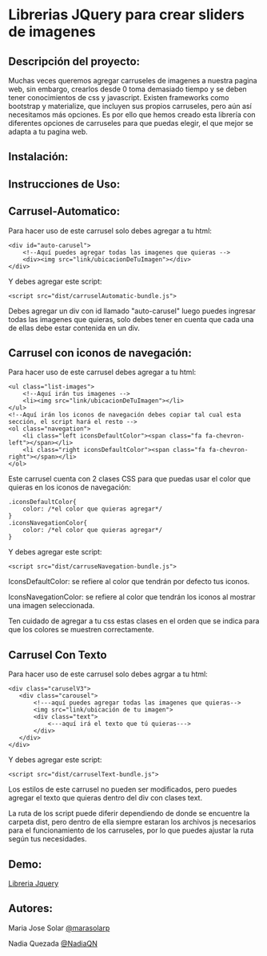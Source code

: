 # Librerias JQuery para crear sliders de imagenes


Descripción del proyecto:
--------------------------
Muchas veces queremos agregar carruseles de imagenes a nuestra pagina web, sin embargo, crearlos desde 0 toma demasiado tiempo y se deben tener conocimientos de css y javascript. Existen frameworks como bootstrap y materialize, que incluyen sus propios carruseles, pero aún así necesitamos más opciones. Es por ello que hemos creado esta librería con diferentes opciones de carruseles para que puedas elegir, el que mejor se adapta a tu pagina web.

Instalación:
---------------


Instrucciones de Uso:
------------------------


Carrusel-Automatico:
--------------------

Para hacer uso de este carrusel solo debes agregar a tu html:

	
	<div id="auto-carusel">
		<!--Aquí puedes agregar todas las imagenes que quieras -->
		<div><img src="link/ubicacionDeTuImagen"></div>
	</div>
	
 Y debes agregar este script:
 
 ```
 <script src="dist/carruselAutomatic-bundle.js">
 ```

Debes agregar un div con id llamado "auto-carusel" luego puedes ingresar todas las imagenes que quieras, solo debes tener en cuenta que cada una de ellas debe estar contenida en un div.


Carrusel con iconos de navegación:
-----------------------------------

Para hacer uso de este carrusel debes agregar a tu html:

	
	<ul class="list-images">
		<!--Aquí irán tus imagenes -->
		<li><img src="link/ubicacionDeTuImagen"></li>
	</ul>
  	<!--Aquí irán los iconos de navegación debes copiar tal cual esta sección, el script hará el resto -->
	<ol class="navegation">
		<li class="left iconsDefaultColor"><span class="fa fa-chevron-left"></span></li>
        <li class="right iconsDefaultColor"><span class="fa fa-chevron-right"></span></li>
    </ol>
    

Este carrusel cuenta con 2 clases CSS para que puedas usar el color que quieras en los iconos de navegación:
	
  
	.iconsDefaultColor{
		color: /*el color que quieras agregar*/
	}
	.iconsNavegationColor{
		color: /*el color que quieras agregar*/
	}
	

 Y debes agregar este script:
 
 ```
 <script src="dist/carruseNavegation-bundle.js">
 ```
 
 
IconsDefaultColor: se refiere al color que tendrán por defecto tus iconos.

IconsNavegationColor: se refiere al color que tendrán los iconos al mostrar una imagen seleccionada.

Ten cuidado de agregar a tu css estas clases en el orden que se indica para que los colores se muestren correctamente.


Carrusel Con Texto
------------------
Para hacer uso de este carrusel solo debes agrgar a tu html:
 ```
 <div class="caruselV3">
 	<div class="carousel">
		<!---aquí puedes agregar todas las imagenes que quieras-->
		<img src="link/ubicación de tu imagen">
		<div class="text">
			<---aquí irá el texto que tú quieras--->
		</div>
	</div>
</div>
 ```
 
 Y debes agregar este script:
 
 ```
 <script src="dist/carruselText-bundle.js">
 ```

Los estilos de este carrusel no pueden ser modificados, pero puedes agregar el texto que quieras dentro del div con clases text.



La ruta de los script puede diferir dependiendo de donde se encuentre la carpeta dist, pero dentro de ella siempre estaran los archivos js necesarios para el funcionamiento de los carruseles, por lo que puedes ajustar la ruta según tus necesidades.


Demo:
--------------------------
[Libreria Jquery](https://nadiaqn.github.io/libreria-carrusel/)



Autores:
--------------------------
Maria Jose Solar [@marasolarp](https://github.com/marasolarp)

Nadia Quezada [@NadiaQN](https://github.com/NadiaQN)


